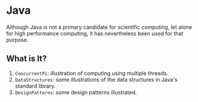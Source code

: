 # Java
Although Java is not a primary candidate for scientific computing, let
alone for high performance computing, it has nevertheless been used
for that purpose.

## What is It?
1. `ConcurrentPi`: illustration of computing using multiple threads.
1. `DataStructures`: some illustrations of the data structures in Java's
    standard library.
1. `DesignPatterns`: some design patterns illustrated.
